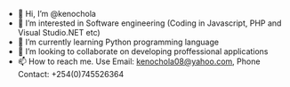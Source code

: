 - 👋 Hi, I’m @kenochola
- 👀 I’m interested in Software engineering (Coding in Javascript, PHP and Visual Studio.NET etc)
- 🌱 I’m currently learning Python programming language
- 💞️ I’m looking to collaborate on developing proffessional applications
- 📫 How to reach me. Use Email: kenochola08@yahoo.com, Phone Contact: +254(0)745526364

<!---
kenochola/kenochola is a ✨ special ✨ repository because its `README.md` (this file) appears on your GitHub profile.
You can click the Preview link to take a look at your changes.
--->
